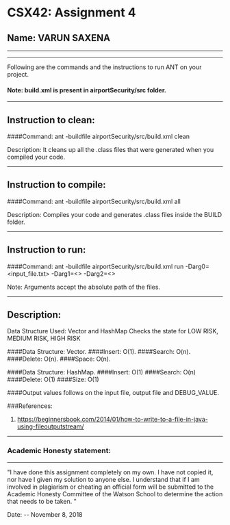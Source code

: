 # CSX42: Assignment 4
## Name: VARUN SAXENA 

-----------------------------------------------------------------------
-----------------------------------------------------------------------
Following are the commands and the instructions to run ANT on your project.
#### Note: build.xml is present in airportSecurity/src folder.

-----------------------------------------------------------------------
## Instruction to clean:

####Command: ant -buildfile airportSecurity/src/build.xml clean

Description: It cleans up all the .class files that were generated when you
compiled your code.

-----------------------------------------------------------------------
## Instruction to compile:

####Command: ant -buildfile airportSecurity/src/build.xml all

Description: Compiles your code and generates .class files inside the BUILD folder.

-----------------------------------------------------------------------
## Instruction to run:

####Command: ant -buildfile airportSecurity/src/build.xml run -Darg0=<input_file.txt> -Darg1=<> -Darg2=<> 

Note: Arguments accept the absolute path of the files.


-----------------------------------------------------------------------
## Description:
Data Structure Used: Vector and HashMap
Checks the state for LOW RISK, MEDIUM RISK, HIGH RISK 

####Data Structure: Vector.
####Insert: O(1).
####Search: O(n).
####Delete: O(n).
####Space: O(n).

####Data Structure: HashMap.
####Insert: O(1)
####Search: O(n)
####Delete: O(1)
####Size: O(1)

####Output values follows on the input file, output file and DEBUG_VALUE.

###References:
1. https://beginnersbook.com/2014/01/how-to-write-to-a-file-in-java-using-fileoutputstream/

-----------------------------------------------------------------------
### Academic Honesty statement:
-----------------------------------------------------------------------

"I have done this assignment completely on my own. I have not copied
it, nor have I given my solution to anyone else. I understand that if
I am involved in plagiarism or cheating an official form will be
submitted to the Academic Honesty Committee of the Watson School to
determine the action that needs to be taken. "

Date: -- November 8, 2018


